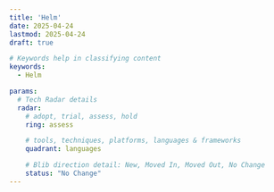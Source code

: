 ```yaml
---
title: 'Helm'
date: 2025-04-24
lastmod: 2025-04-24
draft: true

# Keywords help in classifying content
keywords:
  - Helm

params:
  # Tech Radar details
  radar:
    # adopt, trial, assess, hold
    ring: assess

    # tools, techniques, platforms, languages & frameworks
    quadrant: languages

    # Blib direction detail: New, Moved In, Moved Out, No Change
    status: "No Change"
---
```


<!-- TODO: Add a Summary -->

<!--more-->

<!-- TODO: Add additional info -->
